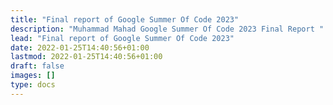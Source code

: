 ```yaml
---
title: "Final report of Google Summer Of Code 2023"
description: "Muhammad Mahad Google Summer Of Code 2023 Final Report "
lead: "Final report of Google Summer Of Code 2023"
date: 2022-01-25T14:40:56+01:00
lastmod: 2022-01-25T14:40:56+01:00
draft: false
images: []
type: docs
---
```


